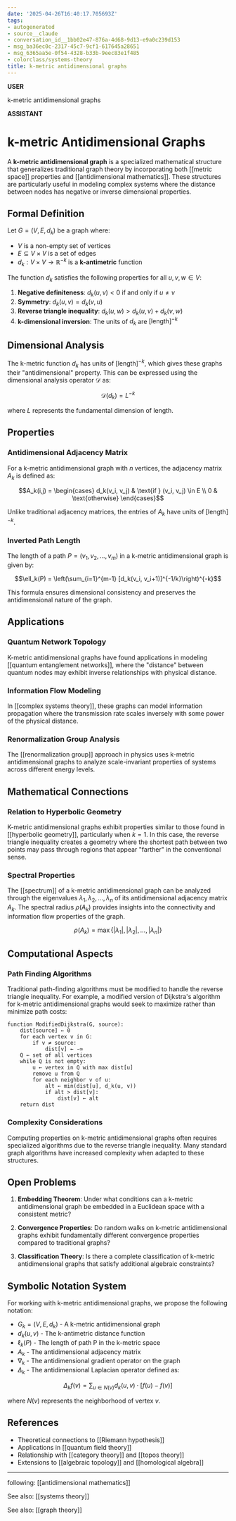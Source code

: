 ```yaml
---
date: '2025-04-26T16:40:17.705693Z'
tags:
- autogenerated
- source__claude
- conversation_id__1bb02e47-876a-4d68-9d13-e9a0c239d153
- msg_ba36ec0c-2317-45c7-9cf1-617645a28651
- msg_6365aa5e-0f54-4328-b33b-9eec83e1f485
- colorclass/systems-theory
title: k-metric antidimensional graphs
---
```


**USER**

k-metric antidimensional graphs


**ASSISTANT**

# k-metric Antidimensional Graphs

A **k-metric antidimensional graph** is a specialized mathematical structure that generalizes traditional graph theory by incorporating both [[metric space]] properties and [[antidimensional mathematics]]. These structures are particularly useful in modeling complex systems where the distance between nodes has negative or inverse dimensional properties.

## Formal Definition

Let $G = (V, E, d_k)$ be a graph where:
- $V$ is a non-empty set of vertices
- $E \subseteq V \times V$ is a set of edges
- $d_k: V \times V \rightarrow \mathbb{R}^{-k}$ is a **k-antimetric** function

The function $d_k$ satisfies the following properties for all $u, v, w \in V$:

1. **Negative definiteness**: $d_k(u, v) < 0$ if and only if $u \neq v$
2. **Symmetry**: $d_k(u, v) = d_k(v, u)$
3. **Reverse triangle inequality**: $d_k(u, w) > d_k(u, v) + d_k(v, w)$
4. **k-dimensional inversion**: The units of $d_k$ are $[\text{length}]^{-k}$

## Dimensional Analysis

The k-metric function $d_k$ has units of $[\text{length}]^{-k}$, which gives these graphs their "antidimensional" property. This can be expressed using the dimensional analysis operator $\mathcal{D}$ as:

$$\mathcal{D}(d_k) = L^{-k}$$

where $L$ represents the fundamental dimension of length.

## Properties

### Antidimensional Adjacency Matrix

For a k-metric antidimensional graph with $n$ vertices, the adjacency matrix $A_k$ is defined as:

$$A_k(i,j) = \begin{cases}
d_k(v_i, v_j) & \text{if } (v_i, v_j) \in E \\
0 & \text{otherwise}
\end{cases}$$

Unlike traditional adjacency matrices, the entries of $A_k$ have units of $[\text{length}]^{-k}$.

### Inverted Path Length

The length of a path $P = (v_1, v_2, \ldots, v_m)$ in a k-metric antidimensional graph is given by:

$$\ell_k(P) = \left(\sum_{i=1}^{m-1} [d_k(v_i, v_i+1)]^{-1/k}\right)^{-k}$$

This formula ensures dimensional consistency and preserves the antidimensional nature of the graph.

## Applications

### Quantum Network Topology

K-metric antidimensional graphs have found applications in modeling [[quantum entanglement networks]], where the "distance" between quantum nodes may exhibit inverse relationships with physical distance.

### Information Flow Modeling

In [[complex systems theory]], these graphs can model information propagation where the transmission rate scales inversely with some power of the physical distance.

### Renormalization Group Analysis

The [[renormalization group]] approach in physics uses k-metric antidimensional graphs to analyze scale-invariant properties of systems across different energy levels.

## Mathematical Connections

### Relation to Hyperbolic Geometry

K-metric antidimensional graphs exhibit properties similar to those found in [[hyperbolic geometry]], particularly when $k = 1$. In this case, the reverse triangle inequality creates a geometry where the shortest path between two points may pass through regions that appear "farther" in the conventional sense.

### Spectral Properties

The [[spectrum]] of a k-metric antidimensional graph can be analyzed through the eigenvalues $\lambda_1, \lambda_2, \ldots, \lambda_n$ of its antidimensional adjacency matrix $A_k$. The spectral radius $\rho(A_k)$ provides insights into the connectivity and information flow properties of the graph.

$$\rho(A_k) = \max\{|\lambda_1|, |\lambda_2|, \ldots, |\lambda_n|\}$$

## Computational Aspects

### Path Finding Algorithms

Traditional path-finding algorithms must be modified to handle the reverse triangle inequality. For example, a modified version of Dijkstra's algorithm for k-metric antidimensional graphs would seek to maximize rather than minimize path costs:

```
function ModifiedDijkstra(G, source):
    dist[source] ← 0
    for each vertex v in G:
        if v ≠ source:
            dist[v] ← -∞
    Q ← set of all vertices
    while Q is not empty:
        u ← vertex in Q with max dist[u]
        remove u from Q
        for each neighbor v of u:
            alt ← min(dist[u], d_k(u, v))
            if alt > dist[v]:
                dist[v] ← alt
    return dist
```

### Complexity Considerations

Computing properties on k-metric antidimensional graphs often requires specialized algorithms due to the reverse triangle inequality. Many standard graph algorithms have increased complexity when adapted to these structures.

## Open Problems

1. **Embedding Theorem**: Under what conditions can a k-metric antidimensional graph be embedded in a Euclidean space with a consistent metric?

2. **Convergence Properties**: Do random walks on k-metric antidimensional graphs exhibit fundamentally different convergence properties compared to traditional graphs?

3. **Classification Theory**: Is there a complete classification of k-metric antidimensional graphs that satisfy additional algebraic constraints?

## Symbolic Notation System

For working with k-metric antidimensional graphs, we propose the following notation:

- $G_k = (V, E, d_k)$ - A k-metric antidimensional graph
- $d_k(u, v)$ - The k-antimetric distance function
- $\ell_k(P)$ - The length of path P in the k-metric space
- $A_k$ - The antidimensional adjacency matrix
- $\nabla_k$ - The antidimensional gradient operator on the graph
- $\Delta_k$ - The antidimensional Laplacian operator defined as:

$$\Delta_k f(v) = \sum_{u \in N(v)} d_k(u, v) \cdot [f(u) - f(v)]$$

where $N(v)$ represents the neighborhood of vertex $v$.

## References

- Theoretical connections to [[Riemann hypothesis]]
- Applications in [[quantum field theory]]
- Relationship with [[category theory]] and [[topos theory]]
- Extensions to [[algebraic topology]] and [[homological algebra]]


---


following: [[antidimensional mathematics]]

See also: [[systems theory]]


See also: [[graph theory]]
